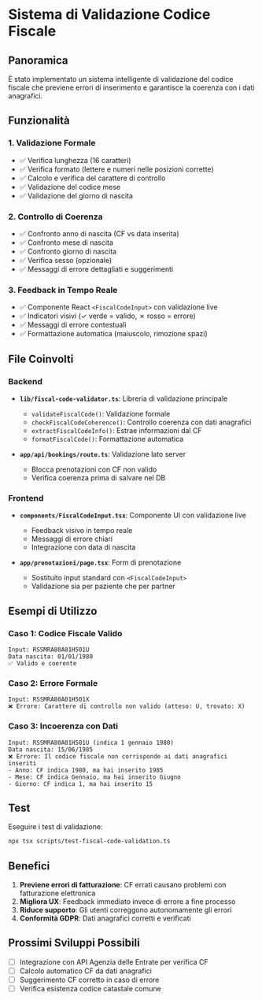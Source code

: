 # Sistema di Validazione Codice Fiscale

## Panoramica

È stato implementato un sistema intelligente di validazione del codice fiscale che previene errori di inserimento e garantisce la coerenza con i dati anagrafici.

## Funzionalità

### 1. Validazione Formale
- ✅ Verifica lunghezza (16 caratteri)
- ✅ Verifica formato (lettere e numeri nelle posizioni corrette)
- ✅ Calcolo e verifica del carattere di controllo
- ✅ Validazione del codice mese
- ✅ Validazione del giorno di nascita

### 2. Controllo di Coerenza
- ✅ Confronto anno di nascita (CF vs data inserita)
- ✅ Confronto mese di nascita
- ✅ Confronto giorno di nascita
- ✅ Verifica sesso (opzionale)
- ✅ Messaggi di errore dettagliati e suggerimenti

### 3. Feedback in Tempo Reale
- ✅ Componente React `<FiscalCodeInput>` con validazione live
- ✅ Indicatori visivi (✓ verde = valido, ✗ rosso = errore)
- ✅ Messaggi di errore contestuali
- ✅ Formattazione automatica (maiuscolo, rimozione spazi)

## File Coinvolti

### Backend
- **`lib/fiscal-code-validator.ts`**: Libreria di validazione principale
  - `validateFiscalCode()`: Validazione formale
  - `checkFiscalCodeCoherence()`: Controllo coerenza con dati anagrafici
  - `extractFiscalCodeInfo()`: Estrae informazioni dal CF
  - `formatFiscalCode()`: Formattazione automatica

- **`app/api/bookings/route.ts`**: Validazione lato server
  - Blocca prenotazioni con CF non valido
  - Verifica coerenza prima di salvare nel DB

### Frontend
- **`components/FiscalCodeInput.tsx`**: Componente UI con validazione live
  - Feedback visivo in tempo reale
  - Messaggi di errore chiari
  - Integrazione con data di nascita

- **`app/prenotazioni/page.tsx`**: Form di prenotazione
  - Sostituito input standard con `<FiscalCodeInput>`
  - Validazione sia per paziente che per partner

## Esempi di Utilizzo

### Caso 1: Codice Fiscale Valido
```
Input: RSSMRA80A01H501U
Data nascita: 01/01/1980
✅ Valido e coerente
```

### Caso 2: Errore Formale
```
Input: RSSMRA80A01H501X
❌ Errore: Carattere di controllo non valido (atteso: U, trovato: X)
```

### Caso 3: Incoerenza con Dati
```
Input: RSSMRA80A01H501U (indica 1 gennaio 1980)
Data nascita: 15/06/1985
❌ Errore: Il codice fiscale non corrisponde ai dati anagrafici inseriti
- Anno: CF indica 1980, ma hai inserito 1985
- Mese: CF indica Gennaio, ma hai inserito Giugno
- Giorno: CF indica 1, ma hai inserito 15
```

## Test

Eseguire i test di validazione:
```bash
npx tsx scripts/test-fiscal-code-validation.ts
```

## Benefici

1. **Previene errori di fatturazione**: CF errati causano problemi con fatturazione elettronica
2. **Migliora UX**: Feedback immediato invece di errore a fine processo
3. **Riduce supporto**: Gli utenti correggono autonomamente gli errori
4. **Conformità GDPR**: Dati anagrafici corretti e verificati

## Prossimi Sviluppi Possibili

- [ ] Integrazione con API Agenzia delle Entrate per verifica CF
- [ ] Calcolo automatico CF da dati anagrafici
- [ ] Suggerimento CF corretto in caso di errore
- [ ] Verifica esistenza codice catastale comune
